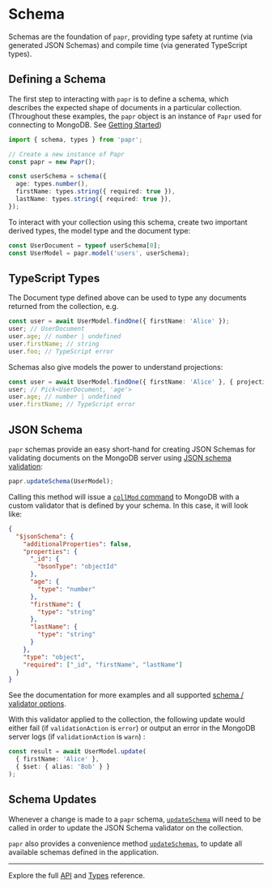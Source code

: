 # Schema

Schemas are the foundation of `papr`, providing type safety at runtime (via generated JSON Schemas) and compile time (via generated TypeScript types).

## Defining a Schema

The first step to interacting with `papr` is to define a schema, which describes the expected shape of documents in a particular collection.
(Throughout these examples, the `papr` object is an instance of `Papr` used for connecting to MongoDB. See [Getting Started](docs/getting-started.md))

```ts
import { schema, types } from 'papr';

// Create a new instance of Papr
const papr = new Papr();

const userSchema = schema({
  age: types.number(),
  firstName: types.string({ required: true }),
  lastName: types.string({ required: true }),
});
```

To interact with your collection using this schema, create two important derived types, the model type and the document type:

```ts
const UserDocument = typeof userSchema[0];
const UserModel = papr.model('users', userSchema);
```

## TypeScript Types

The Document type defined above can be used to type any documents returned from the collection, e.g.

```ts
const user = await UserModel.findOne({ firstName: 'Alice' });
user; // UserDocument
user.age; // number | undefined
user.firstName; // string
user.foo; // TypeScript error
```

Schemas also give models the power to understand projections:

```ts
const user = await UserModel.findOne({ firstName: 'Alice' }, { projection: { age: 1 } });
user; // Pick<UserDocument, 'age'>
user.age; // number | undefined
user.firstName; // TypeScript error
```

## JSON Schema

`papr` schemas provide an easy short-hand for creating JSON Schemas for validating documents on the MongoDB server using [JSON schema validation](https://docs.mongodb.com/manual/core/schema-validation/#json-schema):

```ts
papr.updateSchema(UserModel);
```

Calling this method will issue a [`collMod` command](https://docs.mongodb.com/manual/reference/command/collMod/#dbcmd.collMod) to MongoDB with a custom validator that is defined by your schema. In this case, it will look like:

```json
{
  "$jsonSchema": {
    "additionalProperties": false,
    "properties": {
      "_id": {
        "bsonType": "objectId"
      },
      "age": {
        "type": "number"
      },
      "firstName": {
        "type": "string"
      },
      "lastName": {
        "type": "string"
      }
    },
    "type": "object",
    "required": ["_id", "firstName", "lastName"]
  }
}
```

See the documentation for more examples and all supported [schema / validator options](api/schema.md).

With this validator applied to the collection, the following update would either fail (if `validationAction` is `error`) or output an error in the MongoDB server logs (if `validationAction` is `warn`) :

<!-- prettier-ignore -->
```ts
const result = await UserModel.update(
  { firstName: 'Alice' },
  { $set: { alias: 'Bob' } }
);
```

## Schema Updates

Whenever a change is made to a `papr` schema, [`updateSchema`](api/papr.md#updateschema) will need to be called in order to update the JSON Schema validator on the collection.

`papr` also provides a convenience method [`updateSchemas`](api/papr.md#updateschemas), to update all available schemas defined in the application.

---

Explore the full [API](api/papr.md) and [Types](api/types.md) reference.
